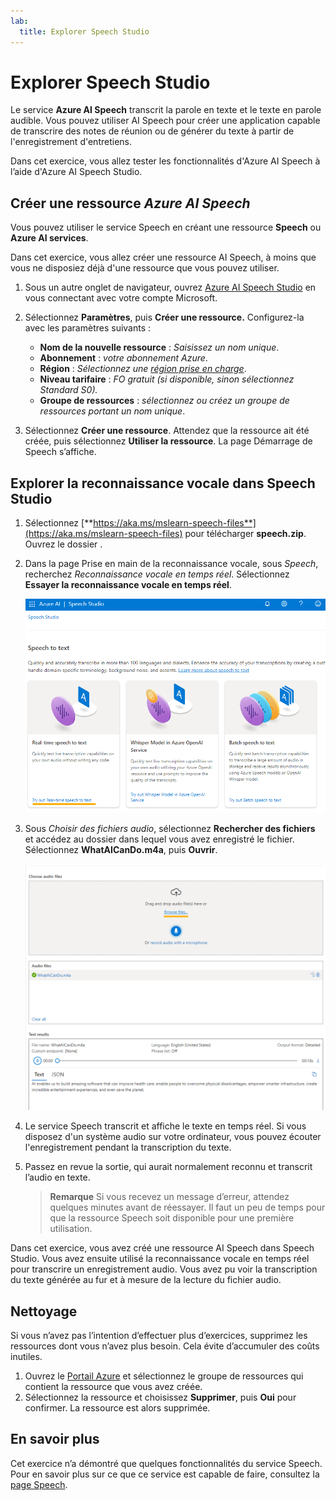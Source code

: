 ```yaml
---
lab:
  title: Explorer Speech Studio
---
```


# Explorer Speech Studio

Le service **Azure AI Speech** transcrit la parole en texte et le texte en parole audible. Vous pouvez utiliser AI Speech pour créer une application capable de transcrire des notes de réunion ou de générer du texte à partir de l'enregistrement d'entretiens.

Dans cet exercice, vous allez tester les fonctionnalités d'Azure AI Speech à l’aide d'Azure AI Speech Studio. 

## Créer une ressource *Azure AI Speech*

Vous pouvez utiliser le service Speech en créant une ressource **Speech** ou **Azure AI services**.

Dans cet exercice, vous allez créer une ressource AI Speech, à moins que vous ne disposiez déjà d'une ressource que vous pouvez utiliser.

1. Sous un autre onglet de navigateur, ouvrez [Azure AI Speech Studio](https://speech.microsoft.com/) en vous connectant avec votre compte Microsoft.

1. Sélectionnez **Paramètres**, puis **Créer une ressource.** Configurez-la avec les paramètres suivants :
    - **Nom de la nouvelle ressource** : *Saisissez un nom unique*.
    - **Abonnement** : *votre abonnement Azure*.
    - **Région** : *Sélectionnez une [région prise en charge](https://learn.microsoft.com/azure/ai-services/speech-service/regions)*.
    - **Niveau tarifaire** : *FO gratuit (si disponible, sinon sélectionnez Standard S0).*
    - **Groupe de ressources** : *sélectionnez ou créez un groupe de ressources portant un nom unique*.
1. Sélectionnez **Créer une ressource**. Attendez que la ressource ait été créée, puis sélectionnez **Utiliser la ressource**. La page Démarrage de Speech s’affiche.

## Explorer la reconnaissance vocale dans Speech Studio

1. Sélectionnez [**https://aka.ms/mslearn-speech-files**](https://aka.ms/mslearn-speech-files) pour télécharger **speech.zip**. Ouvrez le dossier . 

1. Dans la page Prise en main de la reconnaissance vocale, sous *Speech*, recherchez *Reconnaissance vocale en temps réel*. Sélectionnez **Essayer la reconnaissance vocale en temps réel**.

    ![Bien démarrer avec Speech](media/recognize-synthesize-speech/try-out-speech-to-text.png)

1. Sous *Choisir des fichiers audio*, sélectionnez **Rechercher des fichiers** et accédez au dossier dans lequel vous avez enregistré le fichier. Sélectionnez **WhatAICanDo.m4a**, puis **Ouvrir**.

    ![Parcourir les fichiers](media/recognize-synthesize-speech/browse-files-speech.png)

1. Le service Speech transcrit et affiche le texte en temps réel. Si vous disposez d'un système audio sur votre ordinateur, vous pouvez écouter l'enregistrement pendant la transcription du texte.
1. Passez en revue la sortie, qui aurait normalement reconnu et transcrit l’audio en texte.

    > **Remarque** Si vous recevez un message d’erreur, attendez quelques minutes avant de réessayer. Il faut un peu de temps pour que la ressource Speech soit disponible pour une première utilisation.

Dans cet exercice, vous avez créé une ressource AI Speech dans Speech Studio. Vous avez ensuite utilisé la reconnaissance vocale en temps réel pour transcrire un enregistrement audio. Vous avez pu voir la transcription du texte générée au fur et à mesure de la lecture du fichier audio.

## Nettoyage

Si vous n’avez pas l’intention d’effectuer plus d’exercices, supprimez les ressources dont vous n’avez plus besoin. Cela évite d’accumuler des coûts inutiles.

1. Ouvrez le [Portail Azure]( https://portal.azure.com) et sélectionnez le groupe de ressources qui contient la ressource que vous avez créée.
1. Sélectionnez la ressource et choisissez **Supprimer**, puis **Oui** pour confirmer. La ressource est alors supprimée.

## En savoir plus

Cet exercice n’a démontré que quelques fonctionnalités du service Speech. Pour en savoir plus sur ce que ce service est capable de faire, consultez la [page Speech](https://azure.microsoft.com/services/cognitive-services/speech-services).
